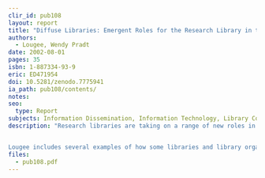 ```yaml
---
clir_id: pub108
layout: report
title: "Diffuse Libraries: Emergent Roles for the Research Library in the Digital Age"
authors: 
  - Lougee, Wendy Pradt
date: 2002-08-01
pages: 35
isbn: 1-887334-93-9
eric: ED471954
doi: 10.5281/zenodo.7775941
ia_path: pub108/contents/
notes:
seo:
  type: Report
subjects: Information Dissemination, Information Technology, Library Collection Development, Library Development, Library Role, Library Services, Program Development, Research Libraries, Technological Advancement
description: "Research libraries are taking on a range of new roles in the digital age as they become more deeply engaged in the creation and dissemination of knowledge. While some of these roles are extensions of traditional library activity, others are largely new. Wendy Lougee, university librarian at the University of Minnesota, explores some of these emerging functions in this report.


Lougee includes several examples of how some libraries and library organizations are forging new services in areas of collection development, information access, and user services; she also touches briefly on the continued importance of library as place. In addition, she suggests where new roles might emerge. In the section on information access, for example, she notes the potential for libraries to contribute to the development of the Semantic Web, which aims to develop languages for expressing information in a form that machines can process, and which therefore can be searched more accurately and efficiently. She writes, “Designing the Semantic Web will require a mix of skills, and librarians have the potential to contribute significantly to this effort.” She also notes that there is a potential role for the library in certifying the authenticity and provenance of content on the Semantic Web."
files:
  - pub108.pdf
---
```

